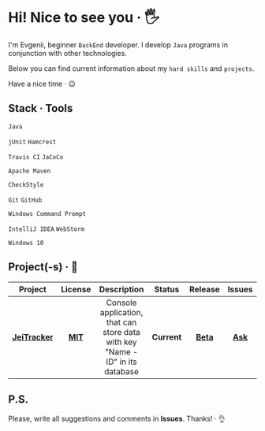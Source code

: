 # Hi! Nice to see you &middot; :raised_hand_with_fingers_splayed:

I'm Evgenii, beginner `BackEnd` developer. I develop `Java` programs in conjunction with other technologies. 

Below you can find current information about my `hard skills` and `projects`.

Have a nice time &middot; :wink:

## Stack &middot; Tools

`Java`
<!-- `JavaScript` -->
<!-- `HTML5` -->
<!-- `CSS3` -->

`jUnit`
`Hamcrest`
<!-- `Mockito` -->

`Travis CI`
`JaCoCo`

<!-- `PostgreSQL` -->
<!-- `Hibernate` -->

<!-- `Spring` -->

`Apache Maven`
<!-- `Gradle` -->

`CheckStyle`

<!-- `Docker` -->
<!-- `Kubernetes` -->
<!-- `Apache Kafka` -->

`Git`
`GitHub`

`Windows Command Prompt`

`IntelliJ IDEA`
`WebStorm`

`Windows 10`

<!-- Example badge with logo
![](https://img.shields.io/badge/-Git-F05032?style=flat&logo=git&logoColor=white) 
-->

## Project(-s) &middot; :rocket:

| Project | License | Description | Status | Release | Issues |
| :-----: | :-----: | :---------: | :----: | :-----: | :----: |
| **[JeiTracker](https://github.com/jeikhan/job4j)** | **[MIT](https://github.com/jeikhan/job4j/blob/hotfix_3/LICENSE)** | Console application, that can store data with key "Name - ID" in its database | **Current** | **[Beta](https://en.wikipedia.org/wiki/Software_release_life_cycle)** | **[Ask](https://github.com/jeikhan/job4j/issues)**

## P.S.

Please, write all suggestions and comments in **Issues**. Thanks! &middot; :ok_hand:
